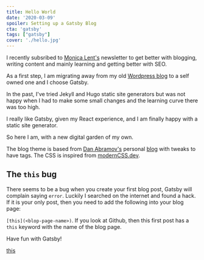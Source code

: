 ```yaml
---
title: Hello World
date: '2020-03-09'
spoiler: Setting up a Gatsby Blog
cta: 'gatsby'
tags: ["gatsby"]
cover: './hello.jpg'
---
```


I recently subsribed to [Monica Lent's](https://bloggingfordevs.com/) newsletter to get better with blogging, writing content and mainly learning and getting better with SEO.

As a first step, I am migrating away from my old [Wordpress blog](https://princiya777.wordpress.com) to a self owned one and I choose Gatsby.

In the past, I've tried Jekyll and Hugo static site generators but was not happy when I had to make some small changes and the learning curve there was too high.

I really like Gatsby, given my React experience, and I am finally happy with a static site generator.

So here I am, with a new digital garden of my own.

The blog theme is based from [Dan Abramov's](https://github.com/gaearon/overreacted.io) personal [blog](https://overreacted.io/) with tweaks to have tags. The CSS is inspired from [modernCSS.dev](https://moderncss.dev/).

## The `this` bug

There seems to be a bug when you create your first blog post, Gatsby will complain saying `error`. Luckily I searched on the internet and found a hack. If it is your only post, then you need to add the following into your blog page:

`[this](<blop-page-name>)`. If you look at Github, then this first post has a `this` keyword with the name of the blog page.

Have fun with Gatsby!

[this](/hello-world/)